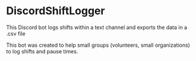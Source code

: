 # DiscordShiftLogger
This Discord bot logs shifts within a text channel and exports the data in a .csv file

This bot was created to help small groups (volunteers, small organizations) to log shifts and pause times.
